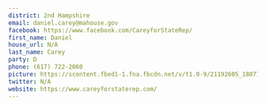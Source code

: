 ```yaml
---
district: 2nd Hampshire
email: daniel.carey@mahouse.gov
facebook: https://www.facebook.com/CareyforStateRep/
first_name: Daniel
house_url: N/A
last_name: Carey
party: D
phone: (617) 722-2060
picture: https://scontent.fbed1-1.fna.fbcdn.net/v/t1.0-9/21192605_1807732429256957_3727822782104201992_n.jpg?_nc_cat=105&_nc_ht=scontent.fbed1-1.fna&oh=071425562832e163658c310947211650&oe=5CD8ABAC
twitter: N/A
website: https://www.careyforstaterep.com/
---
```

